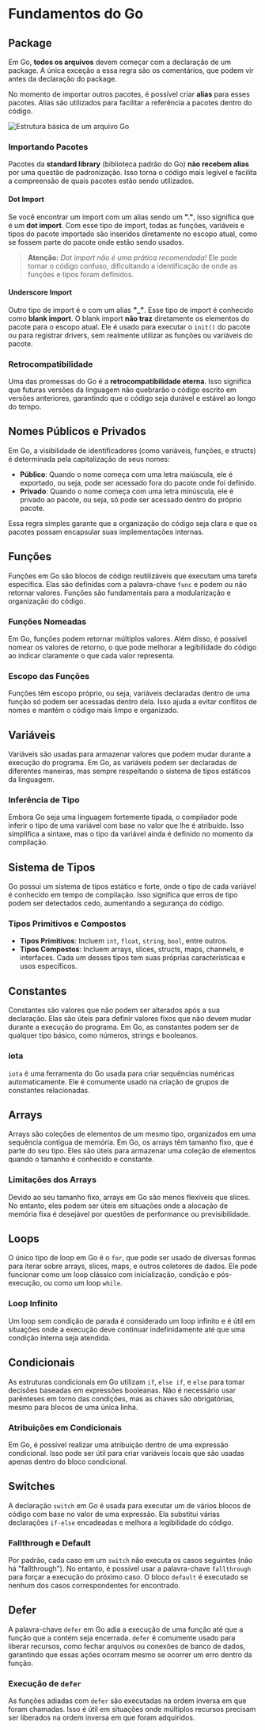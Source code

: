 # Fundamentos do Go

## Package

Em Go, **todos os arquivos** devem começar com a declaração de um package. A única exceção a essa regra são os comentários, que podem vir antes da declaração do package.

No momento de importar outros pacotes, é possível criar **alias** para esses pacotes. Alias são utilizados para facilitar a referência a pacotes dentro do código.

![Estrutura básica de um arquivo Go](../imagens/image.png)

### Importando Pacotes

Pacotes da **standard library** (biblioteca padrão do Go) **não recebem alias** por uma questão de padronização. Isso torna o código mais legível e facilita a compreensão de quais pacotes estão sendo utilizados.

#### Dot Import

Se você encontrar um import com um alias sendo um **"."**, isso significa que é um **dot import**. Com esse tipo de import, todas as funções, variáveis e tipos do pacote importado são inseridos diretamente no escopo atual, como se fossem parte do pacote onde estão sendo usados.

> **Atenção:** *Dot import não é uma prática recomendada!* Ele pode tornar o código confuso, dificultando a identificação de onde as funções e tipos foram definidos.

#### Underscore Import

Outro tipo de import é o com um alias **"_"**. Esse tipo de import é conhecido como **blank import**. O blank import **não traz** diretamente os elementos do pacote para o escopo atual. Ele é usado para executar o `init()` do pacote ou para registrar drivers, sem realmente utilizar as funções ou variáveis do pacote.

### Retrocompatibilidade

Uma das promessas do Go é a **retrocompatibilidade eterna**. Isso significa que futuras versões da linguagem não quebrarão o código escrito em versões anteriores, garantindo que o código seja durável e estável ao longo do tempo.


## Nomes Públicos e Privados

Em Go, a visibilidade de identificadores (como variáveis, funções, e structs) é determinada pela capitalização de seus nomes:

- **Público**: Quando o nome começa com uma letra maiúscula, ele é exportado, ou seja, pode ser acessado fora do pacote onde foi definido.
- **Privado**: Quando o nome começa com uma letra minúscula, ele é privado ao pacote, ou seja, só pode ser acessado dentro do próprio pacote.

Essa regra simples garante que a organização do código seja clara e que os pacotes possam encapsular suas implementações internas.

## Funções

Funções em Go são blocos de código reutilizáveis que executam uma tarefa específica. Elas são definidas com a palavra-chave `func` e podem ou não retornar valores. Funções são fundamentais para a modularização e organização do código.

### Funções Nomeadas

Em Go, funções podem retornar múltiplos valores. Além disso, é possível nomear os valores de retorno, o que pode melhorar a legibilidade do código ao indicar claramente o que cada valor representa.

### Escopo das Funções

Funções têm escopo próprio, ou seja, variáveis declaradas dentro de uma função só podem ser acessadas dentro dela. Isso ajuda a evitar conflitos de nomes e mantém o código mais limpo e organizado.

## Variáveis

Variáveis são usadas para armazenar valores que podem mudar durante a execução do programa. Em Go, as variáveis podem ser declaradas de diferentes maneiras, mas sempre respeitando o sistema de tipos estáticos da linguagem.

### Inferência de Tipo

Embora Go seja uma linguagem fortemente tipada, o compilador pode inferir o tipo de uma variável com base no valor que lhe é atribuído. Isso simplifica a sintaxe, mas o tipo da variável ainda é definido no momento da compilação.

## Sistema de Tipos

Go possui um sistema de tipos estático e forte, onde o tipo de cada variável é conhecido em tempo de compilação. Isso significa que erros de tipo podem ser detectados cedo, aumentando a segurança do código.

### Tipos Primitivos e Compostos

- **Tipos Primitivos**: Incluem `int`, `float`, `string`, `bool`, entre outros.
- **Tipos Compostos**: Incluem arrays, slices, structs, maps, channels, e interfaces. Cada um desses tipos tem suas próprias características e usos específicos.

## Constantes

Constantes são valores que não podem ser alterados após a sua declaração. Elas são úteis para definir valores fixos que não devem mudar durante a execução do programa. Em Go, as constantes podem ser de qualquer tipo básico, como números, strings e booleanos.

### iota

`iota` é uma ferramenta do Go usada para criar sequências numéricas automaticamente. Ele é comumente usado na criação de grupos de constantes relacionadas.

## Arrays

Arrays são coleções de elementos de um mesmo tipo, organizados em uma sequência contígua de memória. Em Go, os arrays têm tamanho fixo, que é parte do seu tipo. Eles são úteis para armazenar uma coleção de elementos quando o tamanho é conhecido e constante.

### Limitações dos Arrays

Devido ao seu tamanho fixo, arrays em Go são menos flexíveis que slices. No entanto, eles podem ser úteis em situações onde a alocação de memória fixa é desejável por questões de performance ou previsibilidade.

## Loops

O único tipo de loop em Go é o `for`, que pode ser usado de diversas formas para iterar sobre arrays, slices, maps, e outros coletores de dados. Ele pode funcionar como um loop clássico com inicialização, condição e pós-execução, ou como um loop `while`.

### Loop Infinito

Um loop sem condição de parada é considerado um loop infinito e é útil em situações onde a execução deve continuar indefinidamente até que uma condição interna seja atendida.

## Condicionais

As estruturas condicionais em Go utilizam `if`, `else if`, e `else` para tomar decisões baseadas em expressões booleanas. Não é necessário usar parênteses em torno das condições, mas as chaves são obrigatórias, mesmo para blocos de uma única linha.

### Atribuições em Condicionais

Em Go, é possível realizar uma atribuição dentro de uma expressão condicional. Isso pode ser útil para criar variáveis locais que são usadas apenas dentro do bloco condicional.

## Switches

A declaração `switch` em Go é usada para executar um de vários blocos de código com base no valor de uma expressão. Ela substitui várias declarações `if-else` encadeadas e melhora a legibilidade do código.

### Fallthrough e Default

Por padrão, cada caso em um `switch` não executa os casos seguintes (não há "fallthrough"). No entanto, é possível usar a palavra-chave `fallthrough` para forçar a execução do próximo caso. O bloco `default` é executado se nenhum dos casos correspondentes for encontrado.

## Defer

A palavra-chave `defer` em Go adia a execução de uma função até que a função que a contém seja encerrada. `defer` é comumente usado para liberar recursos, como fechar arquivos ou conexões de banco de dados, garantindo que essas ações ocorram mesmo se ocorrer um erro dentro da função.

### Execução de `defer`

As funções adiadas com `defer` são executadas na ordem inversa em que foram chamadas. Isso é útil em situações onde múltiplos recursos precisam ser liberados na ordem inversa em que foram adquiridos.
